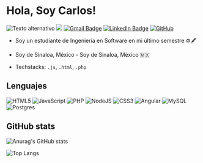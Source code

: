 
# Hola, Soy Carlos! 
![Texto alternativo](https://media3.giphy.com/media/v1.Y2lkPTc5MGI3NjExaHg4dmwxMTNsOTJyZnpxczdrZjltM291MGNiZnV5dWs1OTBvYnR3MiZlcD12MV9pbnRlcm5hbF9naWZfYnlfaWQmY3Q9Zw/78XCFBGOlS6keY1Bil/giphy.gif)
![](https://img.shields.io/badge/Carlos%20Antonio%20%20Garcia%20Leal-6632a8)
[![Gmail Badge](https://img.shields.io/badge/Gmail-D14836?style=flat&logo=gmail&logoColor=white)](mailto:cargarcia085@gmail.com)
[![LinkedIn Badge](https://img.shields.io/badge/LinkedIn-0A66C2?style=flat&logo=linkedin&logoColor=white)](https://www.linkedin.com/in/garciacarlos20/)
[![GitHub](https://img.shields.io/badge/GitHub-181717?style=flat&logo=github&logoColor=white)](https://github.com/CarlosGarcia20)


* Soy un estudiante de Ingeniería en Software en mi último semestre ⚙️🖋️
* Soy de Sinaloa, México - Soy de Sinaloa, México 🇲🇽

* Techstacks: `.js`, `.html`, `.php`

## Lenguajes
![HTML5](https://img.shields.io/badge/html5-%23E34F26.svg?style=for-the-badge&logo=html5&logoColor=white)
![JavaScript](https://img.shields.io/badge/javascript-%23323330.svg?style=for-the-badge&logo=javascript&logoColor=%23F7DF1E)
![PHP](https://img.shields.io/badge/php-%23777BB4.svg?style=for-the-badge&logo=php&logoColor=white)
![NodeJS](https://img.shields.io/badge/node.js-6DA55F?style=for-the-badge&logo=node.js&logoColor=white)
![CSS3](https://img.shields.io/badge/css3-%231572B6.svg?style=for-the-badge&logo=css3&logoColor=white)
![Angular](https://img.shields.io/badge/angular-%23DD0031.svg?style=for-the-badge&logo=angular&logoColor=white)
![MySQL](https://img.shields.io/badge/mysql-4479A1.svg?style=for-the-badge&logo=mysql&logoColor=white)
![Postgres](https://img.shields.io/badge/postgres-%23316192.svg?style=for-the-badge&logo=postgresql&logoColor=white)



## GitHub stats
![Anurag's GitHub stats](https://github-readme-stats.vercel.app/api?username=CarlosGarcia20&show_icons=true&theme=outrun)

![Top Langs](https://github-readme-stats.vercel.app/api/top-langs/?username=CarlosGarcia20&layout=compact&theme=outrun)
